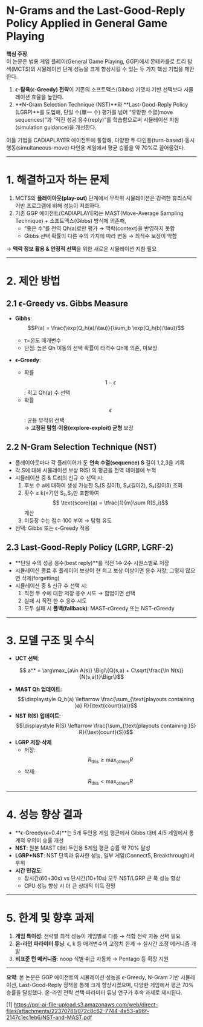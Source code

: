 # N-Grams and the Last-Good-Reply Policy Applied in General Game Playing

**핵심 주장**  
이 논문은 범용 게임 플레이(General Game Playing, GGP)에서 몬테카를로 트리 탐색(MCTS)의 시뮬레이션 단계 성능을 크게 향상시킬 수 있는 두 가지 핵심 기법을 제안한다.  
1. **ϵ-탐욕(ϵ-Greedy) 전략**이 기존의 소프트맥스(Gibbs) 기댓치 기반 선택보다 시뮬레이션 효율을 높인다.  
2. **N-Gram Selection Technique (NST)**와 **Last-Good-Reply Policy (LGRP)**를 도입해, 단일 수(單一 수) 평가를 넘어 “유망한 수열(move sequences)”과 “직전 성공 응수(reply)”를 학습함으로써 시뮬레이션 지침(simulation guidance)을 개선한다.  

이들 기법을 CADIAPLAYER 에이전트에 통합해, 다양한 두·다인용(turn-based)·동시행동(simultaneous-move)·다인용 게임에서 평균 승률을 약 70%로 끌어올렸다.

***

# 1. 해결하고자 하는 문제

1. MCTS의 **플레이아웃(play-out)** 단계에서 무작위 시뮬레이션은 강력한 휴리스틱 기반 프로그램에 비해 성능이 저조하다.  
2. 기존 GGP 에이전트(CADIAPLAYER)는 MAST(Move-Average Sampling Technique) + 소프트맥스(Gibbs) 방식에 의존해,  
   -  “좋은 수”를 전역 Qh(a)로만 평가 → 맥락(context)을 반영하지 못함  
   -  Gibbs 선택 확률이 다른 수의 가치에 따라 변동 → 최적수 보장이 약함  

→ **맥락 정보 활용 & 안정적 선택**을 위한 새로운 시뮬레이션 지침 필요

***

# 2. 제안 방법

## 2.1 ϵ-Greedy vs. Gibbs Measure  
- **Gibbs**:  
  $$P(a) = \frac{\exp(Q_h(a)/\tau)}{\sum_b \exp(Q_h(b)/\tau)}$$  

  -  τ=온도 매개변수  
  -  단점: 높은 Qh 이동의 선택 확률이 타격수 Qh에 의존, 미보장  
- **ϵ-Greedy**:  
  -  확률 $$1-\epsilon$$: 최고 Qh(a) 수 선택  
  -  확률 $$\epsilon$$: 균등 무작위 선택  
→ **고정된 탐험·이용(explore-exploit) 균형** 보장

## 2.2 N-Gram Selection Technique (NST)  
- 플레이아웃마다 각 플레이어가 둔 **연속 수열(sequence) S** 길이 1,2,3을 기록  
- 각 S에 대해 시뮬레이션 보상 R(S) 의 평균을 전역 테이블에 누적  
- 시뮬레이션 중 & 트리의 신규 수 선택 시:  
  1. 후보 수 a에 대하여 생성 가능한 S₁(S 길이1), S₂(길이2), S₃(길이3) 조회  
  2. 횟수 ≥ k(=7)인 S₂,S₃만 포함하여 $$ \text{score}(a) = \tfrac{1}{m}\sum R(S_i)$$ 계산  
  3. 미등장 수는 점수 100 부여 → 탐험 유도  
- 선택: Gibbs 또는 ϵ-Greedy 적용

## 2.3 Last-Good-Reply Policy (LGRP, LGRF-2)  
- **단일 수의 성공 응수(best reply)**를 직전 1수·2수 시퀀스별로 저장  
- 시뮬레이션 종료 후 플레이어 보상이 현 최고 보상 이상이면 응수 저장, 그렇지 않으면 삭제(forgetting)  
- 시뮬레이션 중 & 신규 수 선택 시:  
  1. 직전 두 수에 대한 저장 응수 시도 → 합법이면 선택  
  2. 실패 시 직전 한 수 응수 시도  
  3. 모두 실패 시 **폴백(fallback)**: MAST-ϵGreedy 또는 NST-ϵGreedy

***

# 3. 모델 구조 및 수식

- **UCT 선택**:  

```math
    a^* = \arg\max_{a\in A(s)} \Bigl\{Q(s,a) + C\sqrt{\frac{\ln N(s)}{N(s,a)}}\Bigr\}
```

- **MAST Qh 업데이트**:  
  $$\displaystyle Q_h(a) \leftarrow \frac{\sum_{\text{playouts containing }a} R}{\text{count}(a)}$$  
- **NST R(S) 업데이트**:  
  $$\displaystyle R(S) \leftarrow \frac{\sum_{\text{playouts containing }S} R}{\text{count}(S)}$$  
- **LGRP 저장·삭제**  
  - 저장: $$R_{\text{this}} \ge \max_{\text{others}}R$$  
  - 삭제: $$R_{\text{this}} < \max_{\text{others}}R$$

***

# 4. 성능 향상 결과

- **ϵ-Greedy(ϵ=0.4)**는 5개 두인용 게임 평균에서 Gibbs 대비 4/5 게임에서 통계적 유의미 승률 개선  
- **NST**: 원본 MAST 대비 두인용 5게임 평균 승률 약 70% 달성  
- **LGRP+NST**: NST 단독과 유사한 성능, 일부 게임(Connect5, Breakthrough)서 우위  
- **시간 민감도**:  
  - 장시간(60+30s) vs 단시간(10+10s) 모두 NST/LGRP 큰 폭 성능 향상  
  - CPU 성능 향상 시 더 큰 상대적 이득 전망

***

# 5. 한계 및 향후 과제

1. **게임 특이성**: 전략별 최적 성능이 게임별로 다름 → 적합 전략 자동 선택 필요  
2. **온-라인 파라미터 튜닝**: ϵ, k 등 매개변수의 고정치 한계 → 실시간 조정 메커니즘 개발  
3. **비표준 턴 메커니즘**: noop 식별·취급 자동화 → Pentago 등 확장 지원  

***

**요약**: 본 논문은 GGP 에이전트의 시뮬레이션 성능을 ϵ-Greedy, N-Gram 기반 시뮬레이션, Last-Good-Reply 정책을 통해 크게 향상시켰으며, 다양한 게임에서 평균 70% 승률을 달성했다. 온-라인 전략 선택·파라미터 튜닝 연구가 후속 과제로 제시된다.

[1] https://ppl-ai-file-upload.s3.amazonaws.com/web/direct-files/attachments/22370781/072c8c62-7744-4e53-a96f-2147c1ec1eb6/NST-and-MAST.pdf
